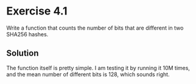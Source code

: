 # Exercise 4.1

Write a function that counts the number of bits that are different in two
SHA256 hashes.

## Solution

The function itself is pretty simple. I am testing it by running it 10M times,
and the mean number of different bits is 128, which sounds right.
